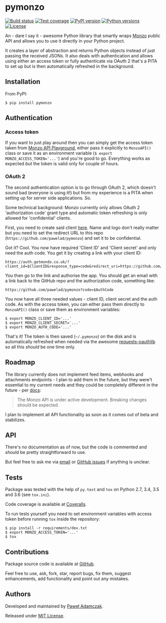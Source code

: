# pymonzo
[![Build status](https://img.shields.io/travis/pawelad/pymonzo.svg)][travis]
[![Test coverage](https://img.shields.io/coveralls/pawelad/pymonzo.svg)][coveralls]
[![PyPI version](https://img.shields.io/pypi/v/pymonzo.svg)][pypi]
[![Python versions](https://img.shields.io/pypi/pyversions/pymonzo.svg)][pypi]
[![License](https://img.shields.io/github/license/pawelad/pymonzo.svg)][license]

An - dare I say it - awesome Python library that smartly wraps [Monzo][monzo]
public API and allows you to use it directly in your Python project.

It creates a layer of abstraction and returns Python objects instead of just
passing the received JSONs. It also deals with authentication and allows using
either an access token or fully authenticate via OAuth 2 that's a PITA to set
up but is then automatically refreshed in the background.

## Installation
From PyPI:
```
$ pip install pymonzo
```

## Authentication

### Access token
If you want to just play around then you can simply get the access token taken
from [Monzo API Playground][monzo api playground], either pass it explicitly to
`MonzoAPI()` class or save it as an environment variable
(`$ export MONZO_ACCESS_TOKEN='...'`) and you're good to go. Everything works
as expected _but_ the token is valid only for couple of hours.

### OAuth 2
The second authentication option is to go through OAuth 2, which doesn't sound
bad (everyone is using it!) but from my experience is a PITA when setting up
for server side applications. So.

Some technical background: Monzo currently only allows OAuth 2 'authorization 
code' grant type and automatic token refreshing is only allowed for
'confidential' clients.

First, you need to create said client [here][monzo api client]. Name and logo
don't really matter but you need to set the redirect URL to this repo
(`https://github.com/pawelad/pymonzo`) and set it to be confidential.

Got it? Cool. You now have required 'Client ID' and 'Client secret' and only
need the auth code. You get it by creating a link with your client ID:  
```
https://auth.getmondo.co.uk/?client_id=$ClientID&response_type=code&redirect_uri=https://github.com/pawelad/pymonzo
```

You then go to the link and authorise the app. You should get an email with a
link back to the GitHub repo and the authorization code, something like:
```
https://github.com/pawelad/pymonzo?code=$AuthCode
```

You now have all three needed values - client ID, client secret and the auth
code. As with the access token, you can either pass them directly to
`MonzoAPI()` class or save them as environment variables:
```
$ export MONZO_CLIENT_ID='...'
$ export MONZO_CLIENT_SECRET='...'
$ export MONZO_AUTH_CODE='...'
```

That's it! The token is then saved (`~/.pymonzo`) on the disk and is
automatically refreshed when needed via the awesome
[requests-oauthlib][requests-oauthlib] so all this _should_ be one time only.

## Roadmap
The library currently does not implement feed items, webhooks and attachments
endpoints - I plan to add them in the future, but they were't essential to my
current needs and they could be completely different in the future - per
[docs][monzo docs introduction]:
> The Monzo API is under active development. Breaking changes should be expected.

I plan to implement all API functionality as soon as it comes out of beta and
stabilizes.

## API
There's no documentation as of now, but the code is commented and
*should* be pretty straightforward to use.

But feel free to ask me via [email](mailto:pawel.adamczak@sidnet.info) or 
[GitHub issues][github add issue] if anything is unclear.

## Tests
Package was tested with the help of `py.test` and `tox` on Python 2.7, 3.4, 3.5
and 3.6 (see `tox.ini`).

Code coverage is available at [Coveralls][coveralls].

To run tests yourself you need to set environment variables with access token
before running `tox` inside the repository:
```shell
$ pip install -r requirements/dev.txt
$ export MONZO_ACCESS_TOKEN='...'
$ tox
```

## Contributions
Package source code is available at [GitHub][github].

Feel free to use, ask, fork, star, report bugs, fix them, suggest enhancements,
add functionality and point out any mistakes.

## Authors
Developed and maintained by [Paweł Adamczak][pawelad].

Released under [MIT License][license].


[coveralls]: https://coveralls.io/github/pawelad/pymonzo
[github add issue]: https://github.com/pawelad/pymonzo/issues/new
[github]: https://github.com/pawelad/pymonzo
[license]: https://github.com/pawelad/pymonzo/blob/master/LICENSE
[monz]: https://github.com/pawelad/monz
[monzo]: https://monzo.com/
[monzo api client]: https://developers.getmondo.co.uk/apps/home
[monzo api playground]: https://developers.getmondo.co.uk/api/playground
[monzo docs introduction]: https://monzo.com/docs/#introduction
[pawelad]: https://github.com/pawelad
[pypi]: https://pypi.python.org/pypi/pymonzo
[requests-oauthlib]: https://github.com/requests/requests-oauthlib
[travis]: https://travis-ci.org/pawelad/pymonzo
